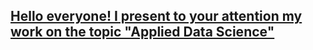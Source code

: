 ## [Hello everyone! I present to your attention my work on the topic "Applied Data Science"](presentation.pdf)

